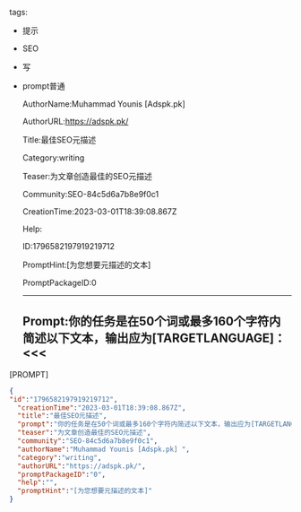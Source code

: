  tags: 
- 提示
- SEO
- 写
- prompt普通

  AuthorName:Muhammad Younis [Adspk.pk] 

  AuthorURL:https://adspk.pk/

  Title:最佳SEO元描述

  Category:writing

  Teaser:为文章创造最佳的SEO元描述

  Community:SEO-84c5d6a7b8e9f0c1

  CreationTime:2023-03-01T18:39:08.867Z

  Help:

  ID:1796582197919219712

  PromptHint:[为您想要元描述的文本]

  PromptPackageID:0

  ---

  ## Prompt:你的任务是在50个词或最多160个字符内简述以下文本，输出应为[TARGETLANGUAGE]：<<<

[PROMPT]

  ```json
  {
  "id":"1796582197919219712",
    "creationTime":"2023-03-01T18:39:08.867Z",
    "title":"最佳SEO元描述",
    "prompt":"你的任务是在50个词或最多160个字符内简述以下文本，输出应为[TARGETLANGUAGE]：<<<\n\n[PROMPT]",
    "teaser":"为文章创造最佳的SEO元描述",
    "community":"SEO-84c5d6a7b8e9f0c1",
    "authorName":"Muhammad Younis [Adspk.pk] ",
    "category":"writing",
    "authorURL":"https://adspk.pk/",
    "promptPackageID":"0",
    "help":"",
    "promptHint":"[为您想要元描述的文本]"
  }
  ```
